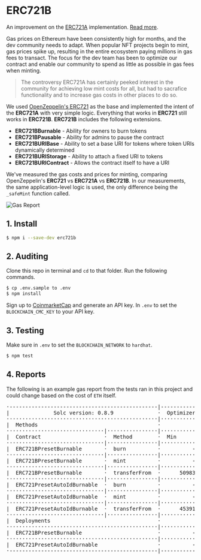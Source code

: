 # ERC721B

An improvement on the [ERC721A](https://github.com/chiru-labs/ERC721A) 
implementation. [Read more](https://www.badbabybearbots.com/erc721b.html).

Gas prices on Ethereum have been consistently high for months, and the 
dev community needs to adapt. When popular NFT projects begin to mint, 
gas prices spike up, resulting in the entire ecosystem paying millions 
in gas fees to transact. The focus for the dev team has been to optimize 
our contract and enable our community to spend as little as possible in 
gas fees when minting.

> The controversy ERC721A has certainly peeked interest in the community 
for achieving low mint costs for all, but had to sacrafice functionality 
and to increase gas costs in other places to do so.

We used [OpenZeppelin's ERC721](https://github.com/OpenZeppelin/openzeppelin-contracts/tree/master/contracts/token/ERC721) 
as the base and implemented the intent of the **ERC721A** with very simple 
logic. Everything that works in **ERC721** still works in **ERC721B**. 
**ERC721B** includes the following extensions.

 - **ERC721BBurnable** - Ability for owners to burn tokens
 - **ERC721BPausable** - Ability for admins to pause the contract
 - **ERC721BURIBase** - Ability to set a base URI for tokens where token URIs dynamically determined
 - **ERC721BURIStorage** - Ability to attach a fixed URI to tokens
 - **ERC721BURIContract** - Allows the contract itself to have a URI

We've measured the gas costs and prices for minting, comparing 
OpenZeppelin's **ERC721** vs **ERC721A** vs **ERC721B**. In our 
measurements, the same application-level logic is used, the only 
difference being the `_safeMint` function called.

![Gas Report](https://user-images.githubusercontent.com/120378/153183155-e78cd0d0-a84c-4df1-823b-19bd6f667790.png)

## 1. Install

```bash
$ npm i --save-dev erc721b
```

## 2. Auditing

Clone this repo in terminal and `cd` to that folder. Run the following 
commands.

```bash
$ cp .env.sample to .env
$ npm install
```

Sign up to [CoinmarketCap](https://pro.coinmarketcap.com/signup) and 
generate an API key. In `.env` to set the `BLOCKCHAIN_CMC_KEY` to your 
API key.

## 3. Testing

Make sure in `.env` to set the `BLOCKCHAIN_NETWORK` to `hardhat`.

```bash
$ npm test
```

## 4. Reports

The following is an example gas report from the tests ran in this 
project and could change based on the cost of `ETH` itself.

<pre>
·-----------------------------------------------|---------------------------|-----------|-----------------------------·
|              Solc version: 0.8.9              ·  Optimizer enabled: true  ·  Runs: 1  ·  Block limit: 12450000 gas  │
················································|···························|···········|······························
|  Methods                                      ·             300 gwei/gas              ·       3075.55 usd/eth       │
·······························|················|·············|·············|···········|···············|··············
|  Contract                    ·  Method        ·  Min        ·  Max        ·  Avg      ·  # calls      ·  usd (avg)  │
·······························|················|·············|·············|···········|···············|··············
|  ERC721BPresetBurnable       ·  burn          ·          -  ·          -  ·    64974  ·            1  ·      59.95  │
·······························|················|·············|·············|···········|···············|··············
|  ERC721BPresetBurnable       ·  mint          ·          -  ·          -  ·    99858  ·            1  ·      92.14  │
·······························|················|·············|·············|···········|···············|··············
|  ERC721BPresetBurnable       ·  transferFrom  ·      50983  ·     107977  ·    69981  ·            3  ·      64.57  │
·······························|················|·············|·············|···········|···············|··············
|  ERC721PresetAutoIdBurnable  ·  burn          ·          -  ·          -  ·    24221  ·            1  ·      22.35  │
·······························|················|·············|·············|···········|···············|··············
|  ERC721PresetAutoIdBurnable  ·  mint          ·          -  ·          -  ·   193370  ·            1  ·     178.42  │
·······························|················|·············|·············|···········|···············|··············
|  ERC721PresetAutoIdBurnable  ·  transferFrom  ·      45391  ·      62491  ·    51091  ·            3  ·      47.14  │
·······························|················|·············|·············|···········|···············|··············
|  Deployments                                  ·                                       ·  % of limit   ·             │
················································|·············|·············|···········|···············|··············
|  ERC721BPresetBurnable                        ·          -  ·          -  ·  1378881  ·       11.1 %  ·    1272.25  │
················································|·············|·············|···········|···············|··············
|  ERC721PresetAutoIdBurnable                   ·          -  ·          -  ·  1270258  ·       10.2 %  ·    1172.02  │
·-----------------------------------------------|-------------|-------------|-----------|---------------|-------------·
</pre>
